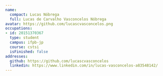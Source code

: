 ```yaml
---
name:
  compact: Lucas Nóbrega
  full: Lucas de Carvalho Vasconcelos Nóbrega
avatar: https://github.com/lucascvasconcelos.png
occupations:
- id: 20151370367
  type: student
  campus: ifpb-jp
  course: cstsi
  isFinished: false
addresses:
  github: https://github.com/lucascvasconcelos
  linkedin: https://www.linkedin.com/in/lucas-vasconcelos-a83548142/
---
```

